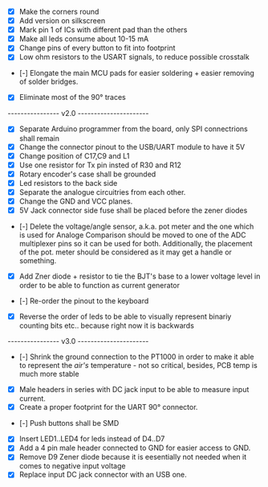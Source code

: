 * [x] Make the corners round
* [x] Add version on silkscreen
* [x] Mark pin 1 of ICs with different pad than the others
* [x] Make all leds consume about 10-15 mA
* [x] Change pins of every button to fit into footprint
* [x] Low ohm resistors to the USART signals, to reduce possible crosstalk
* [-] Elongate the main MCU pads for easier soldering + easier removing of solder bridges.
* [x] Eliminate most of the  90° traces

---------------- v2.0 ----------------------

* [x] Separate Arduino programmer from the board, only SPI connectrions shall remain
* [x] Change the connector pinout to the USB/UART module to have it 5V
* [x] Change position of C17,C9 and L1
* [x] Use one resistor for Tx pin insted of R30 and R12
* [x] Rotary encoder's case shall be grounded
* [x] Led resistors to the back side
* [x] Separate the analogue circuitries from each other.
* [x] Change the GND and VCC planes.
* [x] 5V Jack connector side fuse shall be placed before the zener diodes
* [-] Delete the voltage/angle sensor, a.k.a. pot meter and the one which is used for Analoge Comparison should be moved to one of the ADC multiplexer pins so it can be used for both.
			Additionally, the placement of the pot. meter should be considered as it may get a handle or something. 
* [x] Add Zner diode + resistor to tie the BJT's base to a lower voltage level in order to be able to function as current generator
* [-] Re-order the pinout to the keyboard
* [x] Reverse the order of leds to be able to visually represent binariy counting bits etc.. because right now it is backwards


---------------- v3.0 ----------------------

* [-] Shrink the ground connection to the PT1000 in order to make it able to represent the *air's* temperature - not so critical, besides, PCB temp is much more stable
* [x] Male headers in series with DC jack input to be able to measure input current.
* [x] Create a proper footprint for the UART 90° connector.
* [-] Push buttons shall be SMD
* [X] Insert LED1..LED4 for leds instead of D4..D7
* [x] Add a 4 pin male header connected to GND for easier access to GND.
* [x] Remove D9 Zener diode because it is eesentially not needed when it comes to negative input voltage
* [x] Replace input DC jack connector with an USB one.
